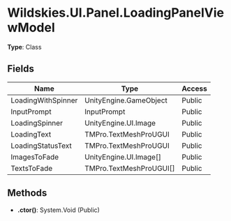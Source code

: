 ﻿# Wildskies.UI.Panel.LoadingPanelViewModel

**Type**: Class

## Fields

| Name | Type | Access |
|------|------|--------|
| LoadingWithSpinner | UnityEngine.GameObject | Public |
| InputPrompt | InputPrompt | Public |
| LoadingSpinner | UnityEngine.UI.Image | Public |
| LoadingText | TMPro.TextMeshProUGUI | Public |
| LoadingStatusText | TMPro.TextMeshProUGUI | Public |
| ImagesToFade | UnityEngine.UI.Image[] | Public |
| TextsToFade | TMPro.TextMeshProUGUI[] | Public |

## Methods

- **.ctor()**: System.Void (Public)

